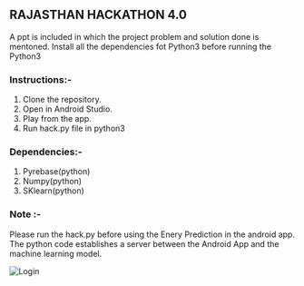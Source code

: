 ## RAJASTHAN HACKATHON 4.0

A ppt is included in which the project problem and solution done is mentoned.
Install all the dependencies fot Python3 before running the Python3

### Instructions:- 

1. Clone the repository.
2. Open in Android Studio.
3. Play from the app.
4. Run hack.py file in python3

### Dependencies:-
1. Pyrebase(python)
2. Numpy(python)
3. SKlearn(python)

### Note :-
Please run the hack.py before using the Enery Prediction in the android app. The python code establishes a server between the Android App and the machine learning model.

![Login](../master/myFolder/Screenshot_20180321-042347.jpg)
